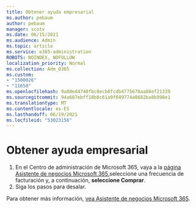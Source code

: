 ```yaml
---
title: Obtener ayuda empresarial
ms.author: pebaum
author: pebaum
manager: scotv
ms.date: 06/15/2021
ms.audience: Admin
ms.topic: article
ms.service: o365-administration
ROBOTS: NOINDEX, NOFOLLOW
localization_priority: Normal
ms.collection: Adm_O365
ms.custom:
- "1500026"
- "11658"
ms.openlocfilehash: 9a80ed4740fbc0ecb6fcdb4775678aa88ef21339
ms.sourcegitcommit: 94a687ebff18b0c61a9f049774a0682ba8b998e1
ms.translationtype: MT
ms.contentlocale: es-ES
ms.lasthandoff: 06/19/2021
ms.locfileid: "53023156"
---
```

# <a name="get-business-assist"></a>Obtener ayuda empresarial

1. En el Centro de administración de Microsoft 365, vaya a la [página Asistente de negocios Microsoft 365,](https://go.microsoft.com/fwlink/p/?linkid=2158423)seleccione una frecuencia de facturación y, a continuación, **seleccione Comprar**.
2. Siga los pasos para desalar.

Para obtener más información, [vea Asistente de negocios Microsoft 365](/microsoft-365/admin/misc/business-assist).